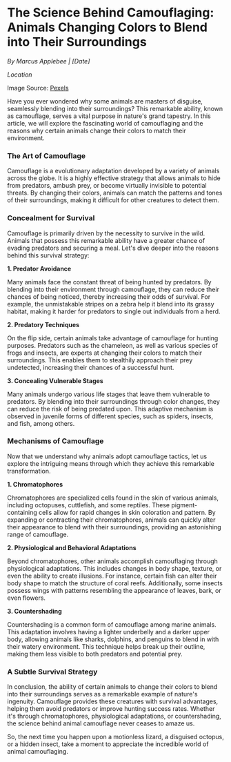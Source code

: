 # The Science Behind Camouflaging: Animals Changing Colors to Blend into Their Surroundings

*By Marcus Applebee | [Date]*

*Location*

Image Source: [Pexels](https://www.pexels.com/photo/photo-of-chameleon-2526116/)

Have you ever wondered why some animals are masters of disguise, seamlessly blending into their surroundings? This remarkable ability, known as camouflage, serves a vital purpose in nature's grand tapestry. In this article, we will explore the fascinating world of camouflaging and the reasons why certain animals change their colors to match their environment.

### The Art of Camouflage

Camouflage is a evolutionary adaptation developed by a variety of animals across the globe. It is a highly effective strategy that allows animals to hide from predators, ambush prey, or become virtually invisible to potential threats. By changing their colors, animals can match the patterns and tones of their surroundings, making it difficult for other creatures to detect them.

### Concealment for Survival

Camouflage is primarily driven by the necessity to survive in the wild. Animals that possess this remarkable ability have a greater chance of evading predators and securing a meal. Let's dive deeper into the reasons behind this survival strategy:

**1. Predator Avoidance** 

Many animals face the constant threat of being hunted by predators. By blending into their environment through camouflage, they can reduce their chances of being noticed, thereby increasing their odds of survival. For example, the unmistakable stripes on a zebra help it blend into its grassy habitat, making it harder for predators to single out individuals from a herd.

**2. Predatory Techniques**

On the flip side, certain animals take advantage of camouflage for hunting purposes. Predators such as the chameleon, as well as various species of frogs and insects, are experts at changing their colors to match their surroundings. This enables them to stealthily approach their prey undetected, increasing their chances of a successful hunt.

**3. Concealing Vulnerable Stages**

Many animals undergo various life stages that leave them vulnerable to predators. By blending into their surroundings through color changes, they can reduce the risk of being predated upon. This adaptive mechanism is observed in juvenile forms of different species, such as spiders, insects, and fish, among others.

### Mechanisms of Camouflage

Now that we understand why animals adopt camouflage tactics, let us explore the intriguing means through which they achieve this remarkable transformation.

**1. Chromatophores**

Chromatophores are specialized cells found in the skin of various animals, including octopuses, cuttlefish, and some reptiles. These pigment-containing cells allow for rapid changes in skin coloration and pattern. By expanding or contracting their chromatophores, animals can quickly alter their appearance to blend with their surroundings, providing an astonishing range of camouflage.

**2. Physiological and Behavioral Adaptations**

Beyond chromatophores, other animals accomplish camouflaging through physiological adaptations. This includes changes in body shape, texture, or even the ability to create illusions. For instance, certain fish can alter their body shape to match the structure of coral reefs. Additionally, some insects possess wings with patterns resembling the appearance of leaves, bark, or even flowers.

**3. Countershading**

Countershading is a common form of camouflage among marine animals. This adaptation involves having a lighter underbelly and a darker upper body, allowing animals like sharks, dolphins, and penguins to blend in with their watery environment. This technique helps break up their outline, making them less visible to both predators and potential prey.

### A Subtle Survival Strategy

In conclusion, the ability of certain animals to change their colors to blend into their surroundings serves as a remarkable example of nature's ingenuity. Camouflage provides these creatures with survival advantages, helping them avoid predators or improve hunting success rates. Whether it's through chromatophores, physiological adaptations, or countershading, the science behind animal camouflage never ceases to amaze us.

So, the next time you happen upon a motionless lizard, a disguised octopus, or a hidden insect, take a moment to appreciate the incredible world of animal camouflaging.